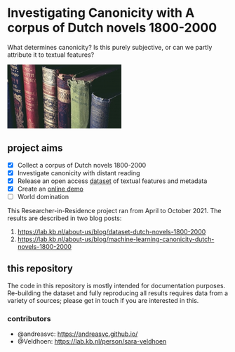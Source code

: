# Investigating Canonicity with A corpus of Dutch novels 1800-2000

What determines canonicity? Is this purely subjective, or can we partly
attribute it to textual features?

![Image of books](./canon.jpg)

## project aims

- [x] Collect a corpus of Dutch novels 1800-2000
- [x] Investigate canonicity with distant reading
- [x] Release an open access [dataset](https://lab.kb.nl/dataset/dutch-novels-1800-2000)
      of textual features and metadata
- [x] Create an [online demo](https://lab.kb.nl/tool/canonizer)
- [ ] World domination

This Researcher-in-Residence project ran from April to October 2021.
The results are described in two blog posts:

1. https://lab.kb.nl/about-us/blog/dataset-dutch-novels-1800-2000
2. https://lab.kb.nl/about-us/blog/machine-learning-canonicity-dutch-novels-1800-2000

## this repository

The code in this repository is mostly intended for documentation purposes.
Re-building the dataset and fully reproducing all results requires
data from a variety of sources; please get in touch if you are interested in this.

### contributors

- @andreasvc: https://andreasvc.github.io/
- @Veldhoen: https://lab.kb.nl/person/sara-veldhoen
